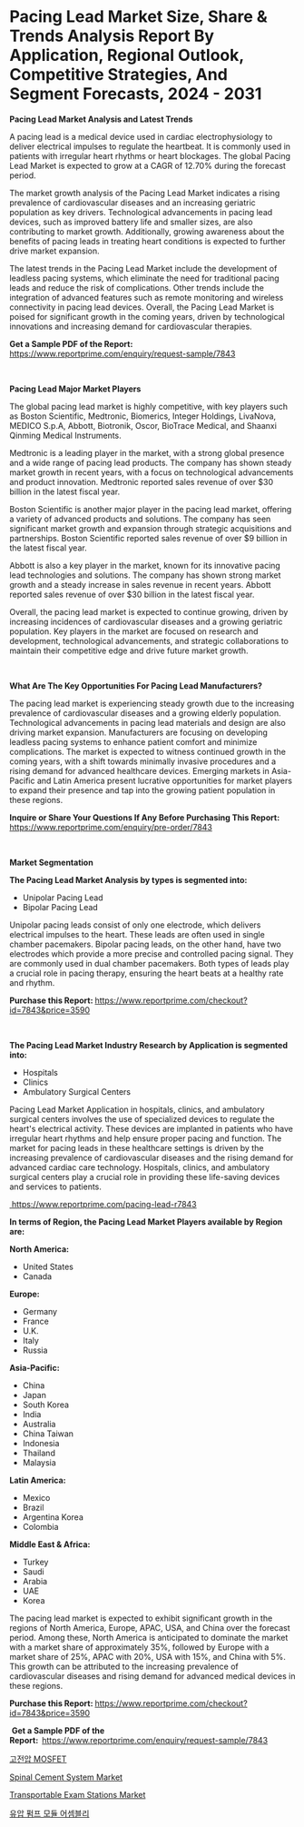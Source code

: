 <p><h1>Pacing Lead Market Size, Share & Trends Analysis Report By Application, Regional Outlook, Competitive Strategies, And Segment Forecasts, 2024 - 2031</h1></p><p><strong>Pacing Lead Market Analysis and Latest Trends</strong></p>
<p><p>A pacing lead is a medical device used in cardiac electrophysiology to deliver electrical impulses to regulate the heartbeat. It is commonly used in patients with irregular heart rhythms or heart blockages. The global Pacing Lead Market is expected to grow at a CAGR of 12.70% during the forecast period. </p><p>The market growth analysis of the Pacing Lead Market indicates a rising prevalence of cardiovascular diseases and an increasing geriatric population as key drivers. Technological advancements in pacing lead devices, such as improved battery life and smaller sizes, are also contributing to market growth. Additionally, growing awareness about the benefits of pacing leads in treating heart conditions is expected to further drive market expansion.</p><p>The latest trends in the Pacing Lead Market include the development of leadless pacing systems, which eliminate the need for traditional pacing leads and reduce the risk of complications. Other trends include the integration of advanced features such as remote monitoring and wireless connectivity in pacing lead devices. Overall, the Pacing Lead Market is poised for significant growth in the coming years, driven by technological innovations and increasing demand for cardiovascular therapies.</p></p>
<p><strong>Get a Sample PDF of the Report:&nbsp;</strong> <a href="https://www.reportprime.com/enquiry/request-sample/7843">https://www.reportprime.com/enquiry/request-sample/7843</a></p>
<p>&nbsp;</p>
<p><strong>Pacing Lead Major Market Players</strong></p>
<p><p>The global pacing lead market is highly competitive, with key players such as Boston Scientific, Medtronic, Biomerics, Integer Holdings, LivaNova, MEDICO S.p.A, Abbott, Biotronik, Oscor, BioTrace Medical, and Shaanxi Qinming Medical Instruments. </p><p>Medtronic is a leading player in the market, with a strong global presence and a wide range of pacing lead products. The company has shown steady market growth in recent years, with a focus on technological advancements and product innovation. Medtronic reported sales revenue of over $30 billion in the latest fiscal year.</p><p>Boston Scientific is another major player in the pacing lead market, offering a variety of advanced products and solutions. The company has seen significant market growth and expansion through strategic acquisitions and partnerships. Boston Scientific reported sales revenue of over $9 billion in the latest fiscal year.</p><p>Abbott is also a key player in the market, known for its innovative pacing lead technologies and solutions. The company has shown strong market growth and a steady increase in sales revenue in recent years. Abbott reported sales revenue of over $30 billion in the latest fiscal year.</p><p>Overall, the pacing lead market is expected to continue growing, driven by increasing incidences of cardiovascular diseases and a growing geriatric population. Key players in the market are focused on research and development, technological advancements, and strategic collaborations to maintain their competitive edge and drive future market growth.</p></p>
<p>&nbsp;</p>
<p><strong>What Are The Key Opportunities For Pacing Lead Manufacturers?</strong></p>
<p><p>The pacing lead market is experiencing steady growth due to the increasing prevalence of cardiovascular diseases and a growing elderly population. Technological advancements in pacing lead materials and design are also driving market expansion. Manufacturers are focusing on developing leadless pacing systems to enhance patient comfort and minimize complications. The market is expected to witness continued growth in the coming years, with a shift towards minimally invasive procedures and a rising demand for advanced healthcare devices. Emerging markets in Asia-Pacific and Latin America present lucrative opportunities for market players to expand their presence and tap into the growing patient population in these regions.</p></p>
<p><strong>Inquire or Share Your Questions If Any Before Purchasing This Report:</strong> <a href="https://www.reportprime.com/enquiry/pre-order/7843">https://www.reportprime.com/enquiry/pre-order/7843</a></p>
<p>&nbsp;</p>
<p><strong>Market Segmentation</strong></p>
<p><strong>The Pacing Lead Market Analysis by types is segmented into:</strong></p>
<p><ul><li>Unipolar Pacing Lead</li><li>Bipolar Pacing Lead</li></ul></p>
<p><p>Unipolar pacing leads consist of only one electrode, which delivers electrical impulses to the heart. These leads are often used in single chamber pacemakers. Bipolar pacing leads, on the other hand, have two electrodes which provide a more precise and controlled pacing signal. They are commonly used in dual chamber pacemakers. Both types of leads play a crucial role in pacing therapy, ensuring the heart beats at a healthy rate and rhythm.</p></p>
<p><strong>Purchase this Report:&nbsp;</strong><a href="https://www.reportprime.com/checkout?id=7843&price=3590">https://www.reportprime.com/checkout?id=7843&price=3590</a></p>
<p>&nbsp;</p>
<p><strong>The Pacing Lead Market Industry Research by Application is segmented into:</strong></p>
<p><ul><li>Hospitals</li><li>Clinics</li><li>Ambulatory Surgical Centers</li></ul></p>
<p><p>Pacing Lead Market Application in hospitals, clinics, and ambulatory surgical centers involves the use of specialized devices to regulate the heart's electrical activity. These devices are implanted in patients who have irregular heart rhythms and help ensure proper pacing and function. The market for pacing leads in these healthcare settings is driven by the increasing prevalence of cardiovascular diseases and the rising demand for advanced cardiac care technology. Hospitals, clinics, and ambulatory surgical centers play a crucial role in providing these life-saving devices and services to patients.</p></p>
<p><a href="https://www.reportprime.com/pacing-lead-r7843">&nbsp;https://www.reportprime.com/pacing-lead-r7843</a></p>
<p><strong>In terms of Region, the Pacing Lead Market Players available by Region are:</strong></p>
<p>
    <p> <strong> North America: </strong>
        <ul>
            <li>United States</li>
            <li>Canada</li>
        </ul>
        </p> 
    <p> <strong> Europe: </strong>
        <ul>
            <li>Germany</li>
            <li>France</li>
            <li>U.K.</li>
            <li>Italy</li>
            <li>Russia</li>
        </ul>
        </p> 
    <p> <strong> Asia-Pacific: </strong>
        <ul>
            <li>China</li>
            <li>Japan</li>
            <li>South Korea</li>
            <li>India</li>
            <li>Australia</li>
            <li>China Taiwan</li>
            <li>Indonesia</li>
            <li>Thailand</li>
            <li>Malaysia</li>
        </ul>
        </p> 
    <p> <strong> Latin America: </strong>
        <ul>
            <li>Mexico</li>
            <li>Brazil</li>
            <li>Argentina Korea</li>
            <li>Colombia</li>
        </ul>
        </p> 
    <p> <strong> Middle East & Africa: </strong>
        <ul>
            <li>Turkey</li>
            <li>Saudi</li>
            <li>Arabia</li>
            <li>UAE</li>
            <li>Korea</li>
        </ul>
    </p>
    </p>
<p><p>The pacing lead market is expected to exhibit significant growth in the regions of North America, Europe, APAC, USA, and China over the forecast period. Among these, North America is anticipated to dominate the market with a market share of approximately 35%, followed by Europe with a market share of 25%, APAC with 20%, USA with 15%, and China with 5%. This growth can be attributed to the increasing prevalence of cardiovascular diseases and rising demand for advanced medical devices in these regions.</p></p>
<p><strong>Purchase this Report: </strong><a href="https://www.reportprime.com/checkout?id=7843&price=3590">https://www.reportprime.com/checkout?id=7843&price=3590</a></p>
<p>&nbsp;<strong>Get a Sample PDF of the Report:&nbsp;&nbsp;</strong><a href="https://www.reportprime.com/enquiry/request-sample/7843">https://www.reportprime.com/enquiry/request-sample/7843</a></p>
<p><strong></strong></p>
<p><p><a href="https://github.com/xvz497517413/Market-Research-Report-List-4/blob/main/8426208105189.md">고전압 MOSFET</a></p><p><a href="https://medium.com/@claire.robertson78798456/navigating-the-spinal-cement-system-market-expert-analysis-and-market-forecast-for-period-from-6d46289dcafb">Spinal Cement System Market</a></p><p><a href="https://medium.com/@aaronschoen2023/transportable-exam-stations-market-outlook-and-forecast-from-2024-to-2031-f4aa868666a4">Transportable Exam Stations Market</a></p><p><a href="https://github.com/vskv4779xr1/Market-Research-Report-List-4/blob/main/3918291105190.md">유압 펌프 모듈 어셈블리</a></p></p>